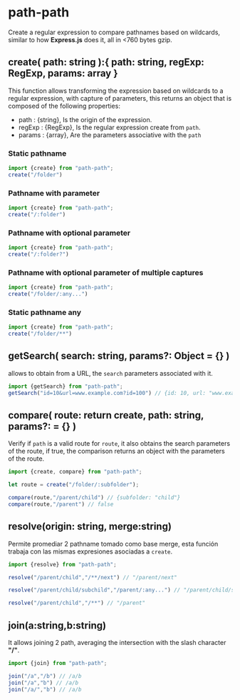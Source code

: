 # path-path

Create a regular expression to compare pathnames based on wildcards, similar to how **Express.js** does it, all in <760 bytes gzip.

## create( path: string ):{ path: string, regExp: RegExp, params: array }

This function allows transforming the expression based on wildcards to a regular expression, with capture of parameters, this returns an object that is composed of the following properties:

* path : {string},  Is the origin of the expression.
* regExp : {RegExp}, Is the regular expression create from `path`.
* params : {array}, Are the parameters associative with the `path`

### Static pathname

```js
import {create} from "path-path";
create("/folder")
```

### Pathname with parameter

```js
import {create} from "path-path";
create("/:folder")
```

### Pathname with optional parameter

```js
import {create} from "path-path";
create("/:folder?")
```

### Pathname with optional parameter of multiple captures

```js
import {create} from "path-path";
create("/folder/:any...")
```


### Static pathname any

```js
import {create} from "path-path";
create("/folder/**")
```

## getSearch( search: string, params?: Object = {} )

allows to obtain from a URL, the `search` parameters associated with it.

```js
import {getSearch} from "path-path";
getSearch("id=10&url=www.example.com?id=100") // {id: 10, url: "www.example.com?id=100"}
```

## compare( route: return create, path: string, params?: = {} )

Verify if `path` is a valid route for `route`, it also obtains the search parameters of the route, if true, the comparison returns an object with the parameters of the route.

```js
import {create, compare} from "path-path";

let route = create("/folder/:subfolder");

compare(route,"/parent/child") // {subfolder: "child"}
compare(route,"/parent") // false

```
## resolve(origin: string, merge:string)

Permite promediar 2 pathname tomado como base merge, esta función trabaja con las mismas expresiones asociadas a `create`.

```js
import {resolve} from "path-path";

resolve("/parent/child","/**/next") // "/parent/next"

resolve("/parent/child/subchild","/parent/:any...") // "/parent/child/subchild"

resolve("/parent/child","/**") // "/parent"
```

## join(a:string,b:string)

It allows joining 2 path, averaging the intersection with the slash character **"/"**.

```js
import {join} from "path-path";

join("/a","/b") // /a/b
join("/a","b") // /a/b
join("/a/","b") // /a/b
```